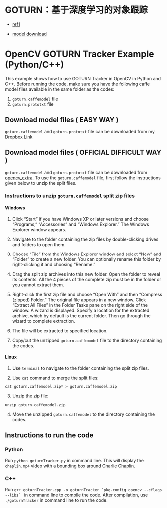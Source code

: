 # GOTURN：基于深度学习的对象跟踪




- [ref1](https://www.learnopencv.com/goturn-deep-learning-based-object-tracking/)

- [model download](https://www.dropbox.com/sh/77frbrkmf9ojfm6/AACgY7-wSfj-LIyYcOgUSZ0Ua?dl=0&preview=goturn.caffemodel)


# OpenCV GOTURN Tracker Example (Python/C++)

This example shows how to use GOTURN Tracker in OpenCV in Python and C++. Before running the code, make sure you have the following caffe model files available in the same folder as the codes:

1) `goturn.caffemodel` file
2) `goturn.prototxt` file

## Download model files ( EASY WAY ) 
`goturn.caffemodel` and `goturn.prototxt` file can be downloaded from my [Dropbox Link](https://www.dropbox.com/sh/77frbrkmf9ojfm6/AACgY7-wSfj-LIyYcOgUSZ0Ua?dl=0)

## Download model files ( OFFICIAL DIFFICULT WAY ) 
`goturn.caffemodel` and `goturn.prototxt` file can be downloaded from [opencv_extra](https://github.com/opencv/opencv_extra/tree/c4219d5eb3105ed8e634278fad312a1a8d2c182d/testdata/tracking).
To use the `goturn.caffemodel` file, first follow the instructions given below to unzip the split files.

### Instructions to unzip `goturn.caffemodel` split zip files

#### Windows

1) Click “Start” if you have Windows XP or later versions and choose “Programs,” “Accessories” and “Windows Explorer.” The Windows Explorer window appears.
 
2) Navigate to the folder containing the zip files by double-clicking drives and folders to open them.
 
3) Choose “File” from the Windows Explorer window and select “New” and “Folder” to create a new folder. You can optionally rename this folder by right-clicking it and choosing “Rename.”
 
4) Drag the split zip archives into this new folder. Open the folder to reveal its contents. All the 4 pieces of the complete zip must be in the folder or you cannot extract them.

5) Right-click the first zip file and choose “Open With” and then “Compress (zipped) Folder.” The original file appears in a new window.
Click “Extract All Files” in the Folder Tasks pane on the right side of the window. A wizard is displayed. Specify a location for the extracted archive, which by default is the current folder. Then go through the wizard to complete extraction.
 
6) The file will be extracted to specified location.

7) Copy/cut the unzipped `goturn.caffemodel` file to the directory containing the codes.

#### Linux

1) Use `terminal` to navigate to the folder containing the split zip files.

2) Use `cat` command to merge the split files:

`cat goturn.caffemodel.zip* > goturn.caffemodel.zip`

3) Unzip the zip file:

`unzip goturn.caffemodel.zip`

4) Move the unzipped `goturn.caffemodel` to the directory containing the codes.

## Instructions to run the code

### Python

Run `python goturnTracker.py` in command line. This will display the `chaplin.mp4` video with a bounding box around Charlie Chaplin.

### C++

Run ``g++ goturnTracker.cpp -o goturnTracker `pkg-config opencv --cflags --libs` `` in command line to compile the code.
After compilation, use `./goturnTracker` in command line to run the code.
